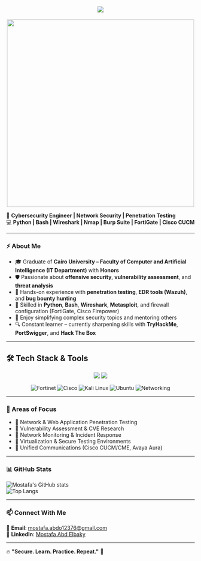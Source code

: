 <h1 align="center">
    <img src="https://readme-typing-svg.herokuapp.com/?font=Inter&size=48&center=true&vCenter=true&width=700&height=70&color=36BC9B&duration=4000&lines=Hello+World!+🌍;+I'm+Mostafa+Abd+Elbaky!;+Cybersecurity+Enthusiast!;" />
</h1>

<p align="center">
  <img src="https://media.giphy.com/media/ZVik7pBtu9dNS/giphy.gif" width="500">
</p>

🔐 **Cybersecurity Engineer | Network Security | Penetration Testing**  
💻 **Python | Bash | Wireshark | Nmap | Burp Suite | FortiGate | Cisco CUCM**  

---

### ⚡ About Me
- 🎓 Graduate of **Cairo University – Faculty of Computer and Artificial Intelligence (IT Department)** with **Honors**  
- 🛡️ Passionate about **offensive security**, **vulnerability assessment**, and **threat analysis**  
- 🧠 Hands-on experience with **penetration testing**, **EDR tools (Wazuh)**, and **bug bounty hunting**  
- 🔧 Skilled in **Python**, **Bash**, **Wireshark**, **Metasploit**, and firewall configuration (FortiGate, Cisco Firepower)  
- 💬 Enjoy simplifying complex security topics and mentoring others  
- 🔍 Constant learner – currently sharpening skills with **TryHackMe**, **PortSwigger**, and **Hack The Box**  

---

## 🛠️ Tech Stack & Tools

<p align="center">
  <!-- Skillicons for major tech stack -->
  <img src="https://skillicons.dev/icons?i=python,bash,linux,docker,git,github,html,css" />
  <img src="https://skillicons.dev/icons?i=wireshark,nmap,azure,aws,vim,vscode,nginx,jenkins,metasploit" />
</p>

<p align="center">
  <!-- Custom icons for Fortinet and Cisco -->
  <img src="https://img.icons8.com/color/48/fortinet.png" alt="Fortinet" title="Fortinet" />
  <img src="https://img.icons8.com/color/48/cisco.png" alt="Cisco" title="Cisco" />
  <!-- Optional additional icons -->
  <img src="https://img.icons8.com/color/48/kali-linux.png" alt="Kali Linux" title="Kali Linux" />
  <img src="https://img.icons8.com/color/48/ubuntu--v1.png" alt="Ubuntu" title="Ubuntu" />
  <img src="https://img.icons8.com/color/48/network-card.png" alt="Networking" title="Networking" />
</p>

---

### 🎯 Areas of Focus  
- 🔸 Network & Web Application Penetration Testing  
- 🔸 Vulnerability Assessment & CVE Research  
- 🔸 Network Monitoring & Incident Response  
- 🔸 Virtualization & Secure Testing Environments  
- 🔸 Unified Communications (Cisco CUCM/CME, Avaya Aura)  

---

### 📊 GitHub Stats  
![Mostafa's GitHub stats](https://github-readme-stats.vercel.app/api?username=MostafaAbdElbaky&show_icons=true&theme=radical)  
![Top Langs](https://github-readme-stats.vercel.app/api/top-langs/?username=MostafaAbdElbaky&layout=compact&theme=dark)  

---

### 📫 Connect With Me  
📩 **Email**: [mostafa.abdo12376@gmail.com](mailto:mostafa.abdo12376@gmail.com)  
💼 **LinkedIn**: [Mostafa Abd Elbaky](https://www.linkedin.com/in/mostafa-abd-elbaky-8759a3219/)  

---

🔥 **"Secure. Learn. Practice. Repeat."** 🚀  
